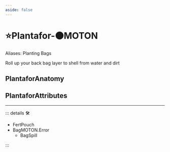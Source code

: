 ```yaml
---
aside: false
---
```

# ⭐<labor>Plantafor</labor>-🟠<motor>MOTON</motor>

Aliases: Planting Bags

Roll up your back bag layer to shell from water and dirt

## PlantaforAnatomy

## PlantaforAttributes

---

<!-- =================================================== -->
<!-- =================================================== -->
<!-- =================================================== -->
<!-- =================================================== -->
<!-- =================================================== -->
::: details 🛠

- FertPouch
- BagMOTON.Error
    - BagSpill

:::
